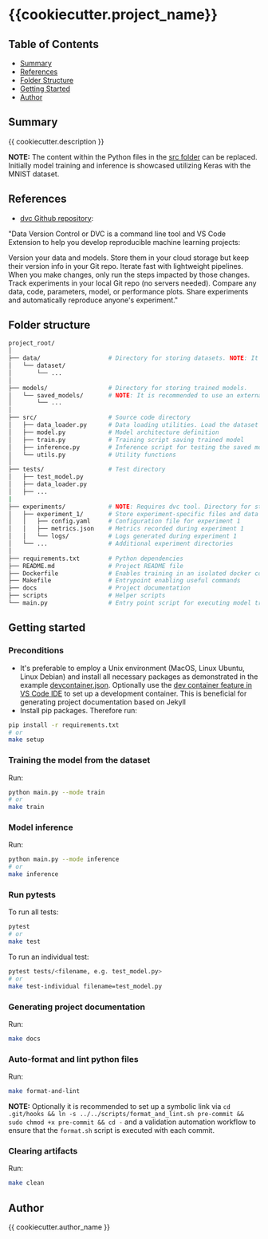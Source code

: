 # {{cookiecutter.project_name}}

## Table of Contents

- [Summary](#summary)
- [References](#references)
- [Folder Structure](#folder-structure)
- [Getting Started](#getting-started)
- [Author](#author)

## Summary

{{ cookiecutter.description }}

**NOTE:** The content within the Python files in the [src folder](./src/) can be replaced. Initially model training and inference is showcased utilizing Keras with the MNIST dataset.

## References

- [dvc Github repository](https://github.com/iterative/dvc):

"Data Version Control or DVC is a command line tool and VS Code Extension to help you develop reproducible machine learning projects:

Version your data and models. Store them in your cloud storage but keep their version info in your Git repo.
Iterate fast with lightweight pipelines. When you make changes, only run the steps impacted by those changes.
Track experiments in your local Git repo (no servers needed).
Compare any data, code, parameters, model, or performance plots.
Share experiments and automatically reproduce anyone's experiment."

## Folder structure

```sh
project_root/
│
├── data/                   # Directory for storing datasets. NOTE: It is recommended to use an external BLOB storage for managing data to maintain a lean GitHub repository. Hence the dvc tool proves to be useful.
│   └── dataset/
│       └── ...
│
├── models/                 # Directory for storing trained models. 
│   └── saved_models/       # NOTE: It is recommended to use an external BLOB storage for managing models to maintain a lean GitHub repository. Hence the dvc tool proves to be useful.
│       └── ...
│
├── src/                    # Source code directory
│   ├── data_loader.py      # Data loading utilities. Load the dataset from the specified directory (data/ in this case) or from external sources like databases or APIs
│   ├── model.py            # Model architecture definition
│   ├── train.py            # Training script saving trained model
│   ├── inference.py        # Inference script for testing the saved model
│   └── utils.py            # Utility functions
│
├── tests/                  # Test directory
│   ├── test_model.py       
│   ├── data_loader.py      
│   ├── ...      
|
├── experiments/            # NOTE: Requires dvc tool. Directory for storing experiment configurations, results, and logs
│   ├── experiment_1/       # Store experiment-specific files and data here
│   │   ├── config.yaml     # Configuration file for experiment 1
│   │   ├── metrics.json    # Metrics recorded during experiment 1
│   │   └── logs/           # Logs generated during experiment 1
│   └── ...                 # Additional experiment directories
│
├── requirements.txt        # Python dependencies
├── README.md               # Project README file
├── Dockerfile              # Enables training in an isolated docker container
├── Makefile                # Entrypoint enabling useful commands
├── docs                    # Project documentation
├── scripts                 # Helper scripts
└── main.py                 # Entry point script for executing model training or inference
```

## Getting started

### Preconditions

- It's preferable to employ a Unix environment (MacOS, Linux Ubuntu, Linux Debian) and install all necessary packages as demonstrated in the example [devcontainer.json](./.devcontainer/devcontainer.json). Optionally use the [dev container feature in VS Code IDE](https://code.visualstudio.com/docs/devcontainers/containers) to set up a development container. This is beneficial for generating project documentation based on Jekyll
- Install pip packages. Therefore run:

```sh
pip install -r requirements.txt
# or
make setup
```

### Training the model from the dataset

Run:

```sh
python main.py --mode train
# or
make train
```

### Model inference

Run:

```sh
python main.py --mode inference
# or
make inference
```

### Run pytests

To run all tests:

```sh
pytest
# or
make test
```

To run an individual test:

```sh
pytest tests/<filename, e.g. test_model.py>
# or
make test-individual filename=test_model.py
```

### Generating project documentation

Run:

```sh
make docs
```

### Auto-format and lint python files

Run:

```sh
make format-and-lint
```

**NOTE:** Optionally it is recommended to set up a symbolic link via `cd .git/hooks && ln -s ../../scripts/format_and_lint.sh pre-commit && sudo chmod +x pre-commit && cd -` and a validation automation workflow to ensure that the `format.sh` script is executed with each commit.

### Clearing artifacts

Run:

```sh
make clean
```

## Author

{{ cookiecutter.author_name }}